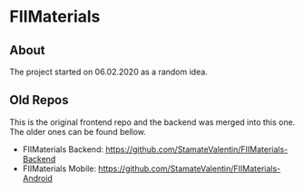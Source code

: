 # FIIMaterials

## About

The project started on 06.02.2020 as a random idea.

## Old Repos

This is the original frontend repo and the backend was merged into this one. The older ones can be found bellow.

* FIIMaterials Backend: https://github.com/StamateValentin/FIIMaterials-Backend
* FIIMaterials Mobile: https://github.com/StamateValentin/FIIMaterials-Android